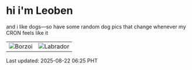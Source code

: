 # hi i'm Leoben

and i like dogs—so have some random dog pics that change whenever my CRON feels like it

|  |  |
|--------|----------|
| ![Borzoi](https://random-dog-vercel.vercel.app/api/random-borzoi?v=1755815119) | ![Labrador](https://random-dog-vercel.vercel.app/api/random-labrador?v=1755815119) |

Last updated: 2025-08-22 06:25 PHT
